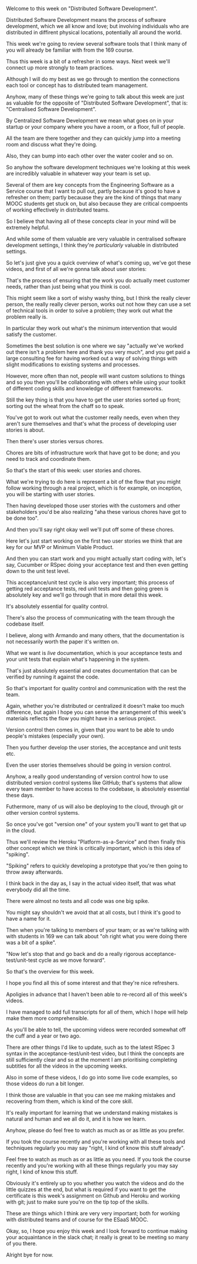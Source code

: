 Welcome to this week on "Distributed Software Development".

Distributed Software Development means the process of software development, which we all know and love; but involving individuals who are distributed in diffirent physical locations, potentially all around the world.

This week we're going to review several software tools that I think many of you will already  be familiar with from the 169 course.

Thus this week is a bit of a refresher in some ways. Next week we'll connect up more  strongly to team practices.

Although I will do my best as we go through to mention the connections each tool or concept  has to distributed team management.

Anyhow, many of these things we're going to talk about this week are just as valuable  for the opposite of "Distributed Software Development",  that is: "Centralised Software Development".

By Centralized Software Development we mean what goes on in your startup or your company  where you have a room, or a floor, full of people. 

All the team are there together and they can quickly jump into a meeting room and discuss  what they're doing.

Also, they can bump into each other over the water cooler and so on.

So anyhow the software development techniques we're looking at this week are incredibly  valuable in whatever way your team is set up.

Several of them are key concepts from the Engineering Software as a Service course that  I want to pull out, partly because it's good to have a refresher on them;  partly becauase they are the kind of things that many MOOC students get stuck on, but also because they are critical compoents of working effectively in distributed teams.

So I believe that having all of these concepts clear in your mind will be extremely helpful.

And while some of them valuable are very valuable in centralised software development settings,  I think they're *particularly* valuable in distributed settings.

So let's just give you a quick overview of what's coming up, we've got these videos,  and first of all we're gonna talk about user stories:

That's the process of ensuring that the work you do actually meet customer needs, rather  than just being what you think is cool.

This might seem like a sort of wishy washy thing, but I think the really clever person,  the really really clever person, works out not how they can use a set of technical tools  in order to solve a problem; they work out what the problem really is.

In particular they work out what's the minimum intervention that would satisfy the customer.  

Sometimes the best solution is one where we say "actually we've worked out there isn't  a problem here and thank you very much",  and you get paid a large consulting fee for having worked out a way of solving things  with slight modifications to existing systems and processes.

However, more often than not, people will want custom solutions to things and so you then you'll be  collaborating with others while using your toolkit of different coding skills and knowledge of different frameworks.

Still the key thing is that you have to get the user stories sorted up front; sorting  out the wheat from the chaff so to speak.

You've got to work out what the customer really needs, even when they aren't sure themselves  and that's what the process of developing user stories is about.

Then there's user stories versus chores. 

Chores are bits of infrastructure work that have got to be done; and you need to track  and coordinate them.

So that's the start of this week: user stories and chores. 

What we're trying to do here is represent a bit of the flow that you might follow working  through a real project, which is for example, on inception, you will be starting with user  stories.

Then having developed those user stories with the customers and other stakeholders you'd  be also realizing "aha these various chores have got to be done too". 

And then you'll say right okay well we'll put off some of these chores. 

Here let's just start working on the first two user stories we think that are key for  our MVP or Minimum Viable Product.

And then you can start work and you might actually start coding with, let's say, Cucumber  or RSpec doing your acceptance test and then even getting down to the unit test level.

This acceptance/unit test cycle is also very important; this process of getting red  acceptance tests, red unit tests and then going green is absolutely key and we'll go  through that in more detail this week. 

It's absolutely essential for quality control.

There's also the process of communicating with the team through the codebase itself.  

I believe, along with Armando and many others, that the documentation is not necessarily  worth the paper it's written on.  

What we want is *live* documentation, which is your acceptance tests and your unit tests  that explain what's happening in the system.

That's just absolutely essential and creates documentation that can be verified by running  it against the code.

So that's important for quality control and communication with the rest the team.

Again, whether you're distributed or centralized it doesn't make too much difference,  but again I hope you can sense the arrangement of this week's materials reflects the flow  you might have in a serious project.

Version control then comes in, given that you want to be able to undo people's mistakes (especially your own).

Then you further develop the user stories, the acceptance and unit tests etc.

Even the user stories themselves should be going in version control.

Anyhow, a really good understanding of version control how to use distributed version  control systems like GitHub; that's systems that allow every team member to have access to the codebase, is absolutely essential these days.

Futhermore, many of us will also be deploying to the cloud, through git or other version  control systems.

So once you've got "version one" of your system you'll want to get that up in the cloud. 

Thus we'll review the Heroku "Platform-as-a-Service" and then finally this other concept  which we think is critically important, which is this idea of "spiking".

"Spiking" refers to quickly developing a prototype that you're then going to throw away afterwards.

I think back in the day as, I say in the actual video itself, that was what everybody did  all the time.

There were almost no tests and all code was one big spike.

You might say shouldn't we avoid that at all costs, but I think it's good to have a name  for it.

Then when you're talking to members of your team; or as we're talking with with students in  169 we can talk about "oh right what you were doing there was a bit of a spike".

"Now let's stop that and go back and do a really rigorous acceptance-test/unit-test cycle as we move forward".

So that's the overview for this week.

I hope you find all this of some interest and that they're nice refreshers. 

Apoligies in advance that I haven't been able to re-record all of this week's videos.

I have managed to add full transcripts for all of them, which I hope will help make them  more comprehensible.

As you'll be able to tell, the upcoming videos were recorded somewhat off the cuff and a  year or two ago.

There are other things I'd like to update, such as to the latest RSpec 3 syntax in the acceptance-test/unit-test video,  but I think the concepts are still sufficiently clear and so at the moment I am prioritising completing subtitles for all the videos in the upcoming weeks.

Also in some of these videos, I do go into some live code examples, so those videos do  run a bit longer.

I think those are valuable in that you can see me making mistakes and recovering from  them, which is kind of the core skill.

It's really important for learning that we understand making mistakes is natural and  human and we all do it, and it is how we learn.

Anyhow, please do feel free to watch as much as or as little as you prefer.

If you took the course recently and you're working with all these tools and techniques  regularly you may say "right, I kind of know this stuff already".

Feel free to watch as much as or as little as you need. If you took the course recently and you're working with all these things regularly you may say right, I kind of know this stuff.

Obviously it's entirely up to you whether you watch the videos and do the little quizzes  at the end,  but what is required if you want to get the certificate is this week's assignment on Github  and Heroku and working with git;  just to make sure you're on the tip top of the skills.

These are things which I think are very very important; both for working with distributed  teams and of course for the ESaaS MOOC.

Okay, so, I hope you enjoy this week and I look forward to continue making your acquaintance  in the slack chat; it really is great to be meeting so many of you there.

Alright bye for now.
